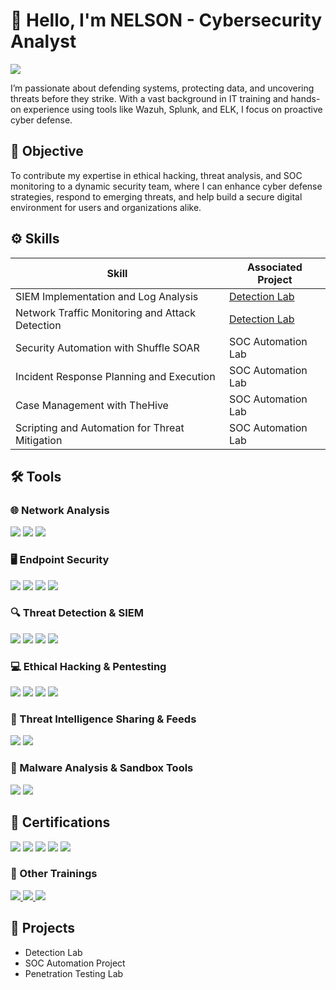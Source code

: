 # 👋 Hello, I'm NELSON - Cybersecurity Analyst
<a href="https://linkedin.com/in/kiprotichnelson"><img src="https://img.shields.io/badge/-LinkedIn-0072b1?&style=for-the-badge&logo=linkedin&logoColor=white" /></a>

I’m passionate about defending systems, protecting data, and uncovering threats before they strike. With a vast background in IT training and hands-on experience using tools like Wazuh, Splunk, and ELK, I focus on proactive cyber defense.

## 🎯 Objective

To contribute my expertise in ethical hacking, threat analysis, and SOC monitoring to a dynamic security team, where I can enhance cyber defense strategies, respond to emerging threats, and help build a secure digital environment for users and organizations alike.

## ⚙️ Skills

| Skill                                         | Associated Project         |
|-----------------------------------------------|----------------------------|
| SIEM Implementation and Log Analysis          | <a href="https://google.com">Detection Lab</a>|
| Network Traffic Monitoring and Attack Detection | <a href="https://google.com">Detection Lab</a>|
| Security Automation with Shuffle SOAR         | SOC Automation Lab|
| Incident Response Planning and Execution      | SOC Automation Lab|
| Case Management with TheHive                  | SOC Automation Lab|
| Scripting and Automation for Threat Mitigation | SOC Automation Lab|

## 🛠 Tools

### 🌐 Network Analysis
<div>
    <img src="https://img.shields.io/badge/-Wireshark-1679A7?&style=for-the-badge&logo=Wireshark&logoColor=white" />
    <img src="https://img.shields.io/badge/-Suricata-EF3B2D?&style=for-the-badge&logo=Suricata&logoColor=white" />
    <img src="https://img.shields.io/badge/-Zeek-777BB4?&style=for-the-badge&logo=Zeek&logoColor=white" />
</div>

### 🖥️ Endpoint Security
<div>
    <img src="https://img.shields.io/badge/-Microsoft_Defender_for_Endpoint-00A4EF?&style=for-the-badge&logo=Microsoft&logoColor=white" />
    <img src="https://img.shields.io/badge/-Velociraptor-4B275F?&style=for-the-badge&logo=Velociraptor&logoColor=white" />
    <img src="https://img.shields.io/badge/-CrowdStrike-E30613?style=for-the-badge&logo=CrowdStrike&logoColor=white" />
    <img src="https://img.shields.io/badge/-ClamAV-2A4D69?style=for-the-badge&logo=ClamAV&logoColor=white" />
</div>

### 🔍 Threat Detection & SIEM
<div>
    <img src="https://img.shields.io/badge/-Microsoft_Sentinel-0078D4?&style=for-the-badge&logo=Microsoft&logoColor=white" />
    <img src="https://img.shields.io/badge/-Splunk-000000?&style=for-the-badge&logo=Splunk&logoColor=white" />
    <img src="https://img.shields.io/badge/-Elastic-005571?&style=for-the-badge&logo=Elastic&logoColor=white" />
    <img src="https://img.shields.io/badge/-Wazuh-005597?style=for-the-badge&logo=wazuh&logoColor=white" />
</div>

### 💻 Ethical Hacking & Pentesting  
<div>
<img src="https://img.shields.io/badge/-Kali%20Linux-557C94?style=for-the-badge&logo=kalilinux&logoColor=white" />
<img src="https://img.shields.io/badge/-Nmap-4682B4?style=for-the-badge&logo=nmap&logoColor=white" />
<img src="https://img.shields.io/badge/-Burp%20Suite-FF6600?style=for-the-badge&logo=burpsuite&logoColor=white" />
<img src="https://img.shields.io/badge/-Hydra-333333?style=for-the-badge&logo=gnuprivacyguard&logoColor=white" />
</div>

### 📡 Threat Intelligence Sharing & Feeds  
<div>
<img src="https://img.shields.io/badge/-OpenTAXII-008080?style=for-the-badge&logoColor=white" />
<img src="https://img.shields.io/badge/-ThreatConnect%20API-3B3C36?style=for-the-badge&logoColor=white" />
</div>

### 🐞 Malware Analysis & Sandbox Tools  
<div>
<img src="https://img.shields.io/badge/-VirusTotal-3949AB?style=for-the-badge&logo=virustotal&logoColor=white" />
<img src="https://img.shields.io/badge/-ANY.RUN-1C1C1C?style=for-the-badge&logoColor=white" />
</div> 

## 📜 Certifications

<div>
<img src="https://img.shields.io/badge/-Security%2B-FF0000?&style=for-the-badge&logo=CompTIA&logoColor=white" />
<img src="https://img.shields.io/badge/-Network%2B-007ACC?&style=for-the-badge&logo=CompTIA&logoColor=white" />
<img src="https://img.shields.io/badge/-A%2B-4D4D4D?&style=for-the-badge&logo=CompTIA&logoColor=white" />
<img src="https://img.shields.io/badge/-CDSA-006400?&style=for-the-badge&logoColor=white" />
<img src="https://img.shields.io/badge/-CCD-000080?&style=for-the-badge&logoColor=white" />
</div>

### 🧠 Other Trainings
<div>
<a href="https://YOUR-CERTIFICATE-URL" target="_blank">
  <img src="https://img.shields.io/badge/-Cisco%20Ethical%20Hacker-1A73E8?style=for-the-badge&logo=cisco&logoColor=white" />
</a>
<a href="https://www.credly.com/badges/5a0d59b1-c77c-44dd-8932-80dda3c4263b/linked_in_profile" target="_blank">
<img src="https://img.shields.io/badge/-Junior%20Cybersecurity%20Analyst-0A192F?style=for-the-badge&logo=security&logoColor=white" />
</a>
<a href="https://www.credly.com/badges/60db7412-97af-4384-929b-ad23d1f33d95/linked_in_profile" target="_blank">
<img src="https://img.shields.io/badge/-Network%20Security-003366?style=for-the-badge&logo=fortinet&logoColor=white" />
</a>

</div>


## 📂 Projects
- Detection Lab
- SOC Automation Project
- Penetration Testing Lab
